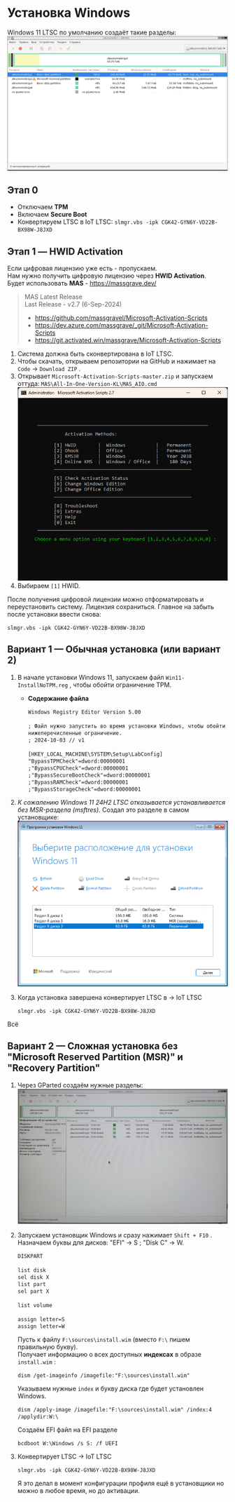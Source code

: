 # Установка Windows

Windows 11 LTSC по умолчанию создаёт такие разделы:  
![](i/001.png)

## Этап 0
- Отключаем **TPM**
- Включаем **Secure Boot**
- Конвертируем LTSC в IoT LTSC: `slmgr.vbs -ipk CGK42-GYN6Y-VD22B-BX98W-J8JXD`
    

## Этап 1 — **HWID Activation**
Если цифровая лицензию уже есть - пропускаем.  
Нам нужно получить цифровую лицензию через **HWID Activation**.  
Будет использовать **MAS** - https://massgrave.dev/

> MAS Latest Release  
> Last Release - v2.7 (6-Sep-2024)
> - https://github.com/massgravel/Microsoft-Activation-Scripts
> - https://dev.azure.com/massgrave/_git/Microsoft-Activation-Scripts
> - https://git.activated.win/massgrave/Microsoft-Activation-Scripts


1. Система должна быть сконвертирована в IoT LTSC.
2. Чтобы скачать, открываем репозитории на GitHub и нажимает на `Code` → `Download ZIP` .
3. Открывает `Microsoft-Activation-Scripts-master.zip` и запускаем оттуда: `MAS\All-In-One-Version-KL\MAS_AIO.cmd`  
	![](i/002.png)
4. Выбираем `[1]` HWID.

После получения цифровой лицензии можно отформатировать и переустановить систему. Лицензия сохраниться.
Главное на забыть после установки ввести снова:
```
slmgr.vbs -ipk CGK42-GYN6Y-VD22B-BX98W-J8JXD
```



## Вариант 1 — Обычная установка (или вариант 2)
1. В начале установки Windows 11, запускаем файл `Win11-InstallNoTPM.reg` , чтобы обойти ограничение TPM.
	- **Содержание файла**
		```
		Windows Registry Editor Version 5.00

		; Файл нужно запустить во время установки Windows, чтобы обойти нижеперечисленные ограничение.
		; 2024-10-03 // v1

		[HKEY_LOCAL_MACHINE\SYSTEM\Setup\LabConfig]
		"BypassTPMCheck"=dword:00000001
		;"BypassCPUCheck"=dword:00000001
		;"BypassSecureBootCheck"=dword:00000001
		;"BypassRAMCheck"=dword:00000001
		;"BypassStorageCheck"=dword:00000001
		```

2. *К сожалению Windows 11 24H2 LTSC отказывается устанавливается без MSR-раздела (msftres).*
Создал это разделе в самом установщике:  
![](i/003.png)
    
3. Когда установка завершена конвертирует LTSC в → IoT LTSC
	```
	slmgr.vbs -ipk CGK42-GYN6Y-VD22B-BX98W-J8JXD
	```

Всё



## Вариант 2 — Сложная установка без "Microsoft Reserved Partition (MSR)" и "Recovery Partition"

1. Через GParted создаём нужные разделы:
	![](i/004.jpg)


2. Запускаем установщик Windows и сразу нажимает `Shift + F10` .
	Назначаем буквы для дисков: "EFI" → S ;  "Disk C" → W.
	```
	DISKPART

	list disk
	sel disk X
	list part
	sel part X

	list volume

	assign letter=S
	assign letter=W
	```

    Пусть к файлу `F:\sources\install.wim` (вместо `F:\` пишем правильную букву).  
    Получает информацию о всех доступных **индексах** в образе `install.wim` :  
    ```
    dism /get-imageinfo /imagefile:"F:\sources\install.wim"
    ```
    
    Указываем нужные `index` и букву диска где будет установлен Windows.
    ```
    dism /apply-image /imagefile:"F:\sources\install.wim" /index:4 /applydir:W:\
    ```
    
    Создаём EFI файл на EFI разделе
    ```
    bcdboot W:\Windows /s S: /f UEFI
    ```

2. Конвертирует LTSC → IoT LTSC
    ```
    slmgr.vbs -ipk CGK42-GYN6Y-VD22B-BX98W-J8JXD
    ```

    Я это делал в момент конфигурации профиля ещё в установщики но можно в любое время, но до активации.